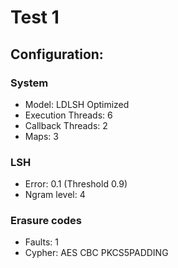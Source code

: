 # Test 1

## Configuration:

### System

* Model: LDLSH Optimized
* Execution Threads: 6
* Callback Threads: 2
* Maps: 3

### LSH

* Error: 0.1 (Threshold 0.9)
* Ngram level: 4

### Erasure codes

* Faults: 1
* Cypher: AES CBC PKCS5PADDING

